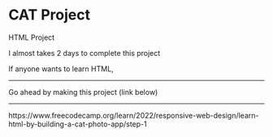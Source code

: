 <h1>CAT Project</h1>
<p>
HTML Project
</p>
<p>
I almost takes 2 days to complete this project 
</p>
If anyone wants to learn HTML,
<hr>
Go ahead by making this project (link below)
<hr>
https://www.freecodecamp.org/learn/2022/responsive-web-design/learn-html-by-building-a-cat-photo-app/step-1

